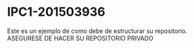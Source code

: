 # IPC1-201503936
Este es un ejemplo de como debe de estructurar su repositorio. ASEGURESE DE HACER SU REPOSITORIO PRIVADO
